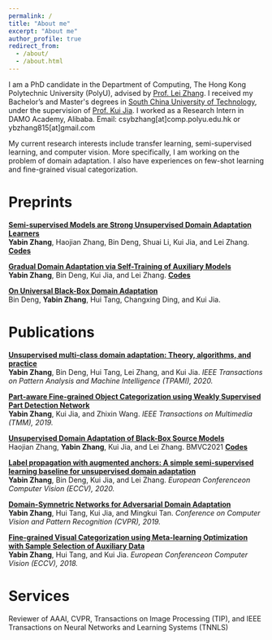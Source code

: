 ```yaml
---
permalink: /
title: "About me"
excerpt: "About me"
author_profile: true
redirect_from: 
  - /about/
  - /about.html
---
```


<!-- <p align="center">
  <img src="https://caozhangjie.github.io/files/caozhangjie_img.jpg?raw=true" alt="Photo" style="width: 450px;"/> 
</p> -->

I am a PhD candidate in the Department of Computing, The Hong Kong Polytechnic University (PolyU), advised by [Prof. Lei Zhang](https://scholar.google.co.uk/citations?user=tAK5l1IAAAAJ&hl=en&oi=ao). 
I received my Bachelor’s and Master's degrees in [South China University of Technology](http://www.scut.edu.cn/), under the supervision of [Prof. Kui Jia](https://scholar.google.co.uk/citations?user=Mf9VHRcAAAAJ&hl=en&oi=ao).
I worked as a Research Intern in DAMO Academy, Alibaba.  Email: csybzhang[at]comp.polyu.edu.hk or ybzhang815[at]gmail.com


My current research interests include transfer learning, semi-supervised learning, and computer vision. 
More specifically, I am working on the problem of domain adaptation. I also have experiences on few-shot learning and fine-grained visual categorization.

<h1>Preprints</h1>

<b>[Semi-supervised Models are Strong Unsupervised Domain Adaptation Learners](https://arxiv.org/pdf/2106.00417.pdf)</b> <br> <b>Yabin Zhang</b>, Haojian Zhang, Bin Deng, Shuai Li, Kui Jia, and Lei Zhang.   <b>[Codes](https://github.com/YBZh/Bridging_UDA_SSL)</b>

<b>[Gradual Domain Adaptation via Self-Training of Auxiliary Models](https://github.com/YBZh/AuxSelfTrain)</b> <br> <b>Yabin Zhang</b>, Bin Deng, Kui Jia, and Lei Zhang.  <b>[Codes](https://github.com/YBZh)</b>

<b>[On Universal Black-Box Domain Adaptation](https://arxiv.org/pdf/2104.04665.pdf)</b> <br> Bin Deng, <b>Yabin Zhang</b>, Hui Tang, Changxing Ding, and Kui Jia.


<h1>Publications</h1>

<b>[Unsupervised multi-class domain adaptation: Theory, algorithms, and practice](https://ieeexplore.ieee.org/document/9253700)</b> <br> <b>Yabin Zhang</b>, Bin Deng, Hui Tang, Lei Zhang, and Kui Jia. <i> IEEE Transactions on Pattern Analysis and Machine Intelligence (TPAMI), 2020.</i> 

<b>[Part-aware Fine-grained Object Categorization using Weakly Supervised Part Detection Network](https://ieeexplore.ieee.org/document/8827602)</b> <br> <b>Yabin Zhang</b>, Kui Jia, and Zhixin Wang. <i> IEEE Transactions on Multimedia (TMM), 2019.</i> 

<b>[Unsupervised Domain Adaptation of Black-Box Source Models](https://arxiv.org/pdf/2101.02839.pdf)</b> <br> Haojian Zhang, <b>Yabin Zhang</b>, Kui Jia, and Lei Zhang. BMVC2021  <b>[Codes](https://github.com/zhjscut/IterLNL)</b>

<b>[Label propagation with augmented anchors: A simple semi-supervised learning baseline for unsupervised domain adaptation](https://www.ecva.net/papers/eccv_2020/papers_ECCV/papers/123490749.pdf)</b> <br> <b>Yabin Zhang</b>, Bin Deng, Kui Jia, and Lei Zhang. <i>European Conferenceon Computer Vision (ECCV), 2020.</i> 

<b>[Domain-Symnetric Networks for Adversarial Domain Adaptation](http://openaccess.thecvf.com/content_CVPR_2019/papers/Zhang_Domain-Symmetric_Networks_for_Adversarial_Domain_Adaptation_CVPR_2019_paper.pdf)</b> <br> <b>Yabin Zhang</b>, Hui Tang, Kui Jia, and Mingkui Tan. <i>Conference on Computer Vision and Pattern Recognition (CVPR), 2019.</i> 

<b>[Fine-grained Visual Categorization using Meta-learning Optimization with Sample Selection of Auxiliary Data](http://openaccess.thecvf.com/content_ECCV_2018/papers/Yabin_Zhang_Fine-Grained_Visual_Categorization_ECCV_2018_paper.pdf)</b> <br> <b>Yabin Zhang</b>, Hui Tang, and Kui Jia. <i>European Conferenceon Computer Vision (ECCV), 2018.</i> 


<h1>Services</h1>
Reviewer of AAAI, CVPR, Transactions on Image Processing (TIP), and  IEEE Transactions on Neural Networks and Learning Systems (TNNLS)


